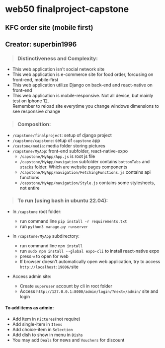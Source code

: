 # web50 finalproject-capstone  

## KFC order site (mobile first)  

## Creator: superbin1996

> ### Distinctiveness and Complexity:  
- This web application isn't social network site  
- This web application is e-commerce site for food order, forcusing on front-end, mobile-first
- This web application utilize Django on back-end and react-native on front-end
- This web application is mobile-responsive. Not all device, but mainly test on Iphone 12.  
Remember to reload site everytime you change windows dimensions to see responsive change  

> ### Composition:  
- `/capstone/finalproject`: setup of django project  
- `/capstone/capstone`: setup of `capstone` app  
- `/castone/media`: media folder storing pictures  
- `/capstone/MyApp`: front-end subfolder, react-native-expo
    - `/capstone/MyApp/App.js` is root js file
    - `/capstone/MyApp/navigation` subfolder contains `bottomTabs` and `stacks` folder. Which are website pages components
    - `/capstone/MyApp/navigation/FetchingFunctions.js` contains api functions
    - `/capstone/MyApp/navigation/Style.js` contains some stylesheets, not entire


> ### To run (using bash in ubuntu 22.04):  
- In `/capstone` root folder:
    - run command line `pip install -r requirements.txt`
    - run `python3 manage.py runserver`

- In `/capstone/MyApp` subdirectory:
    - run command line `npm install`  
    - run `sudo npm install --global expo-cli` to install react-native expo  
    - press `w` to open for web  
    - If browser doesn't automatically open web application, try to access `http://localhost:19006/`site    

- Access admin site:
    - Create `superuser` account by cli in root folder  
    - Access `http://127.0.0.1:8000/admin/login/?next=/admin/` site and login  

#### To add items as admin:  
- Add item in `Pictures`(not require)
- Add single-item in `Items` 
- Add choice-item in `Selection`
- Add dish to show in menu in `Dishs`
- You may add `Deals` for news and `Vouchers` for discount



